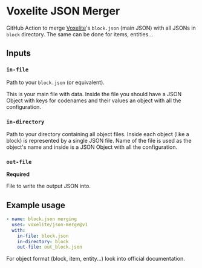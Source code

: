# Voxelite JSON Merger

GitHub Action to merge [Voxelite](https://github.com/voxelite)'s `block.json` (main JSON) with all JSONs in `block` directory.
The same can be done for items, entities...

## Inputs

### `in-file`

Path to your `block.json` (or equivalent).

This is your main file with data.
Inside the file you should have a JSON Object with keys for codenames and their values an object with all the configuration.

### `in-directory`

Path to your directory containing all object files.
Inside each object (like a block) is represented by a single JSON file.
Name of the file is used as the object's name and inside is a JSON Object with all the configuration.

### `out-file`

**Required**

File to write the output JSON into.

## Example usage

```yaml
- name: block.json merging
  uses: voxelite/json-merge@v1
  with:
    in-file: block.json
    in-directory: block
    out-file: out_block.json
```

For object format (block, item, entity...) look into official documentation.
